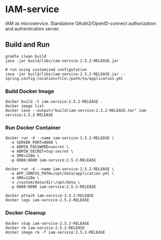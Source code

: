 # IAM-service
IAM as microservice. Standalone OAuth2/OpenID-connect authorization and authentication server. 

## Build and Run
```
gradle clean build
java -jar build/libs/iam-service-2.5.2-RELEASE.jar

# run using customized configutation
java -jar build/libs/iam-service-2.5.2-RELEASE.jar --spring.config.location=file:/path/to/application.yml
```

### Build Docker Image 
```
docker build -t iam-service:2.5.2-RELEASE .
docker image list
docker save --output="build/iam-service:2.5.2-RELEASE.tar" iam-service:2.5.2-RELEASE
```

### Run Docker Container
```
docker run -d --name iam-service-2.5.2-RELEASE \
  -e SERVER_PORT=8080 \
  -e ADMIN_PASSWORD=secret \
  -e ADMIN_SECRET=top-secret \
  -e XMX=128m \
  -p 8080:8080 iam-service:2.5.2-RELEASE

docker run -d --name iam-service-2.5.2-RELEASE \
  -e APP_CONFIG_PATH=/opt/data/application.yml \
  -e XMX=128m \
  -v /custom/data/dir:/opt/data \
  -p 8080:8080 iam-service:2.5.2-RELEASE

docker attach iam-service-2.5.2-RELEASE
docker logs iam-service-2.5.2-RELEASE
```
### Docker Cleanup 
```
docker stop iam-service-2.5.2-RELEASE
docker rm iam-service-2.5.2-RELEASE
docker image rm -f iam-service:2.5.2-RELEASE
```